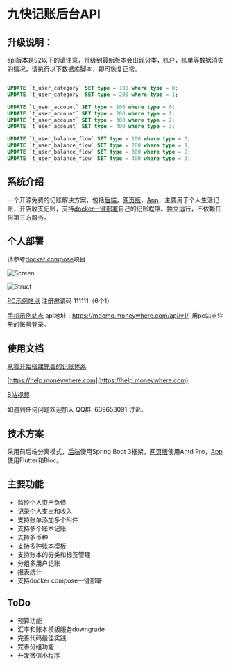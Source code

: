 # 九快记账后台API

## 升级说明：
api版本是92以下的请注意，升级到最新版本会出现分类，账户，账单等数据消失的情况，请执行以下数据库脚本，即可恢复正常。

```sql

UPDATE `t_user_category` SET type = 100 where type = 0;
UPDATE `t_user_category` SET type = 200 where type = 1;

UPDATE `t_user_account` SET type = 100 where type = 0;
UPDATE `t_user_account` SET type = 200 where type = 1;
UPDATE `t_user_account` SET type = 300 where type = 2;
UPDATE `t_user_account` SET type = 400 where type = 3;

UPDATE `t_user_balance_flow` SET type = 100 where type = 0;
UPDATE `t_user_balance_flow` SET type = 200 where type = 1;
UPDATE `t_user_balance_flow` SET type = 300 where type = 2;
UPDATE `t_user_balance_flow` SET type = 400 where type = 3;


```

## 系统介绍

一个开源免费的记账解决方案，包括[后端](https://github.com/getmoneynote/moneynote-api)，[网页版](https://github.com/getmoneynote/moneywhere-user-fe)，[App](https://github.com/getmoneynote/moneywhere_user_flutter)，主要用于个人生活记账，开店收支记账，支持[docker一键部署](https://github.com/getmoneynote/docker-compose-moneywhere)自己的记账程序。独立运行，不依赖任何第三方服务。

## 个人部署
请参考[docker compose](https://github.com/getmoneynote/docker-compose-moneywhere)项目

![Screen](https://raw.githubusercontent.com/getmoneynote/moneynote-api/main/screencapture.png "Screen Shot")


![Struct](https://raw.githubusercontent.com/getmoneynote/docker-compose-moneywhere/main/struct.png "Struct")

[PC示例站点](https://demo.moneywhere.com)  注册邀请码 111111（6个1）

[手机示例站点](https://mdemo.moneywhere.com)   api地址：https://mdemo.moneywhere.com/api/v1/, 用pc站点注册的账号登录。

## 使用文档
[从零开始搭建完善的记账体系](https://sspai.com/post/58025)

[https://help.moneywhere.com](https://help.moneywhere.com)

[B站视频](https://www.bilibili.com/video/BV1vz4y1i7dz)

如遇到任何问题欢迎加入 QQ群: 639653091 讨论。

## 技术方案
采用前后端分离模式，[后端](https://github.com/getmoneynote/moneynote-api)使用Spring Boot 3框架，[网页版](https://github.com/getmoneynote/moneywhere-user-fe)使用Antd Pro，[App](https://github.com/getmoneynote/moneywhere_user_flutter)使用Flutter和Bloc。

## 主要功能

- 监控个人资产负债
- 记录个人支出和收入
- 支持账单添加多个附件
- 支持多个账本记账
- 支持多币种
- 支持多种账本模板
- 支持账本的分类和标签管理
- 分组多用户记账
- 报表统计
- 支持docker compose一键部署

## ToDo
- 预算功能
- 汇率和账本模板服务downgrade
- 完善代码最佳实践
- 完善分组功能
- 开发微信小程序
